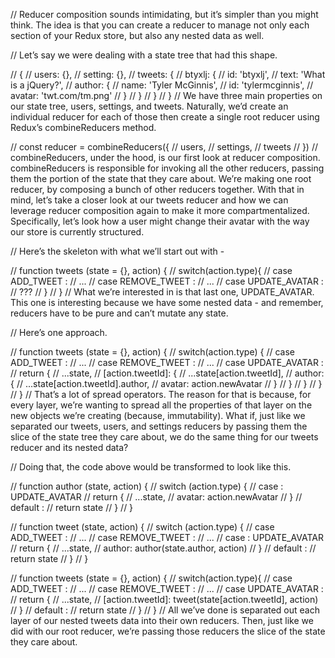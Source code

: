 // Reducer composition sounds intimidating, but it’s simpler than you might think. The idea is that you can create a reducer to manage not only each section of your Redux store, but also any nested data as well.

// Let’s say we were dealing with a state tree that had this shape.

// {
// users: {},
// setting: {},
// tweets: {
// btyxlj: {
// id: 'btyxlj',
// text: 'What is a jQuery?',
// author: {
// name: 'Tyler McGinnis',
// id: 'tylermcginnis',
// avatar: 'twt.com/tm.png'
// }
// }
// }
// }
// We have three main properties on our state tree, users, settings, and tweets. Naturally, we’d create an individual reducer for each of those then create a single root reducer using Redux’s combineReducers method.

// const reducer = combineReducers({
// users,
// settings,
// tweets
// })
// combineReducers, under the hood, is our first look at reducer composition. combineReducers is responsible for invoking all the other reducers, passing them the portion of the state that they care about. We’re making one root reducer, by composing a bunch of other reducers together. With that in mind, let’s take a closer look at our tweets reducer and how we can leverage reducer composition again to make it more compartmentalized. Specifically, let’s look how a user might change their avatar with the way our store is currently structured.

// Here’s the skeleton with what we’ll start out with -

// function tweets (state = {}, action) {
// switch(action.type){
// case ADD_TWEET :
// ...
// case REMOVE_TWEET :
// ...
// case UPDATE_AVATAR :
// ???
// }
// }
// What we’re interested in is that last one, UPDATE_AVATAR. This one is interesting because we have some nested data - and remember, reducers have to be pure and can’t mutate any state.

// Here’s one approach.

// function tweets (state = {}, action) {
// switch(action.type) {
// case ADD_TWEET :
// ...
// case REMOVE_TWEET :
// ...
// case UPDATE_AVATAR :
// return {
// ...state,
// [action.tweetId]: {
// ...state[action.tweetId],
// author: {
// ...state[action.tweetId].author,
// avatar: action.newAvatar
// }
// }
// }
// }
// }
// That’s a lot of spread operators. The reason for that is because, for every layer, we’re wanting to spread all the properties of that layer on the new objects we’re creating (because, immutability). What if, just like we separated our tweets, users, and settings reducers by passing them the slice of the state tree they care about, we do the same thing for our tweets reducer and its nested data?

// Doing that, the code above would be transformed to look like this.

// function author (state, action) {
// switch (action.type) {
// case : UPDATE_AVATAR
// return {
// ...state,
// avatar: action.newAvatar
// }
// default :
// return state
// }
// }

// function tweet (state, action) {
// switch (action.type) {
// case ADD_TWEET :
// ...
// case REMOVE_TWEET :
// ...
// case : UPDATE_AVATAR
// return {
// ...state,
// author: author(state.author, action)
// }
// default :
// return state
// }
// }

// function tweets (state = {}, action) {
// switch(action.type){
// case ADD_TWEET :
// ...
// case REMOVE_TWEET :
// ...
// case UPDATE_AVATAR :
// return {
// ...state,
// [action.tweetId]: tweet(state[action.tweetId], action)
// }
// default :
// return state
// }
// }
// All we’ve done is separated out each layer of our nested tweets data into their own reducers. Then, just like we did with our root reducer, we’re passing those reducers the slice of the state they care about.
